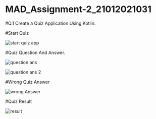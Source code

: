 # MAD_Assignment-2_21012021031

#Q.1
Create a Quiz Application Using Kotlin.

#Start Quiz

![start quiz app](https://github.com/Harshil-Ghadiya/MAD_Assignment-2_21012021031/assets/122811629/bf18d24e-0ac6-45d2-b09d-df37db2f6eab)


#Quiz Question And Answer.

![question ans ](https://github.com/Harshil-Ghadiya/MAD_Assignment-2_21012021031/assets/122811629/30c78513-adfe-42a4-ab80-302cb9b083f7)



![question ans 2](https://github.com/Harshil-Ghadiya/MAD_Assignment-2_21012021031/assets/122811629/ead51e3a-024a-439a-920f-1e8c0f17c14d)


#Wrong Quiz Answer


![wrong Answer](https://github.com/Harshil-Ghadiya/MAD_Assignment-2_21012021031/assets/122811629/e33935e1-50ec-4131-a270-c4a6248b1bd4)


#Quiz Result


![result](https://github.com/Harshil-Ghadiya/MAD_Assignment-2_21012021031/assets/122811629/0ec0a3b0-dbf3-4a18-918c-acd75c1c908f)












